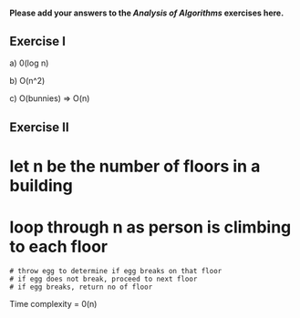 #### Please add your answers to the ***Analysis of  Algorithms*** exercises here.

## Exercise I

a) 0(log n)


b) O(n^2)


c) O(bunnies) => O(n)

## Exercise II

# let n be the number of floors in a building
# loop through n as person is climbing to each floor
    # throw egg to determine if egg breaks on that floor
    # if egg does not break, proceed to next floor
    # if egg breaks, return no of floor

Time complexity = 0(n)